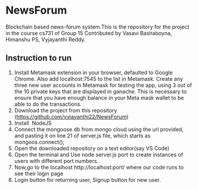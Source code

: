 # NewsForum
Blockchain based news-forum system.This is the repository for the project in the course cs731 of Group 15 Contributed by Vasavi Bashaboyna, Himanshu PS, Vyjayanthi Reddy.


## Instruction to run

1. Install Metamask extension in your browser, defaulted to Google Chrome. Also add localhost:7545 to the list in Metamask. Create any three new user accounts in Metamask for testing the app, using 3 out of the 10 private keys that are displayed in ganache. This is necessary to ensure that you have enough balance in your Meta mask wallet to be able to do the transactions. 
2. Download the project from this repository  (https://github.com/vyjayanthi22/NewsForum)
3. Install  NodeJS 
4. Connect the mongoose db from mongo cloud using the url provided, and pasting it on line 21 of server.js file, which starts as mongoos.connect();
5. Open the downloaded repository on a text editor(say VS Code)
6. Open the terminal and Use node server.js port to create instances of users with different port numbers.
7. Now,go to the localhost http://localhost:port/ where our code runs to see their login page
8. Login button for returning user, Signup button for new user.

